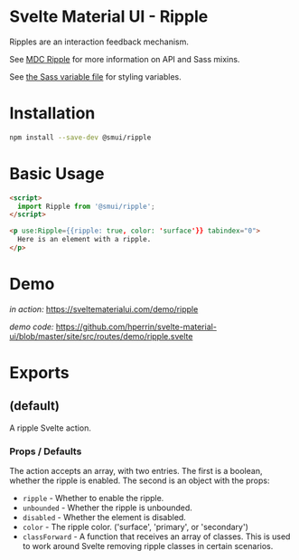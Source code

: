 # Svelte Material UI - Ripple

Ripples are an interaction feedback mechanism.

See [MDC Ripple](https://material.io/develop/web/components/ripples/) for more information on API and Sass mixins.

See [the Sass variable file](https://github.com/material-components/material-components-web/blob/v3.1.1/packages/mdc-ripple/_variables.scss) for styling variables.

# Installation

```sh
npm install --save-dev @smui/ripple
```

# Basic Usage

```html
<script>
  import Ripple from '@smui/ripple';
</script>

<p use:Ripple={{ripple: true, color: 'surface'}} tabindex="0">
  Here is an element with a ripple.
</p>
```

# Demo

*in action:* https://sveltematerialui.com/demo/ripple

*demo code:* https://github.com/hperrin/svelte-material-ui/blob/master/site/src/routes/demo/ripple.svelte

# Exports

## (default)

A ripple Svelte action.

### Props / Defaults

The action accepts an array, with two entries. The first is a boolean, whether the ripple is enabled. The second is an object with the props:

* `ripple` - Whether to enable the ripple.
* `unbounded` - Whether the ripple is unbounded.
* `disabled` - Whether the element is disabled.
* `color` - The ripple color. ('surface', 'primary', or 'secondary')
* `classForward` - A function that receives an array of classes. This is used to work around Svelte removing ripple classes in certain scenarios.